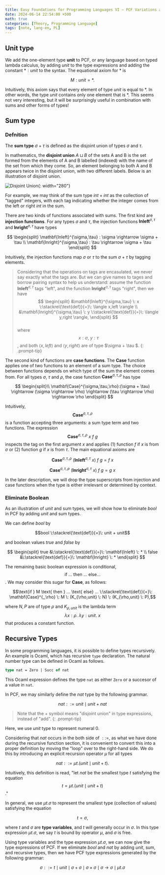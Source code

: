 ```yaml
---
title: Easy Foundations for Programming Languages VI — PCF Variations and Extensions
date: 2024-06-14 22:54:00 +500
math: true
categories: [Theory, Programming Language]
tags: [note, lang-en, PL]
---
```


## Unit type

We add the one-element type **unit** to PCF, or any language based on typed lambda calculus, by adding $unit$ to the type expressions and adding the constant $*:unit$ to the syntax. The equational axiom for $\ast$ is

$$M:unit = *. \tag*{($unit$)}$$

Intuitively, this axiom says that every element of type $unit$ is equal to $\ast$. In other words, the type $unit$ contains only one element that is $\ast$. This seems not very interesting, but it will be surprisingly useful in combination with sums and other forms of types!

## Sum type

### Defnition

The **sum type** $\sigma + \tau$ is defined as the disjoint union of types $\sigma$ and $\tau$.

In mathematics, the **disjoint union** $A\sqcup B$ of the sets A and B is the set formed from the elements of A and B labelled (indexed) with the name of the set from which they come. So, an element belonging to both A and B appears twice in the disjoint union, with two different labels. Below is an illustration of disjoint union.

![Disjoint Union]({{site.url}}/assets/img/2024-05-12/DisjointUnion.png){: width="280"}

For example, we may think of the sum type $int + int$ as the collection of "tagged" integers, with each tag indicating whether the integer comes from the left or right $int$ in the sum.

There are two kinds of functions associated with sums. The first kind are **injection functions**. For any types $\sigma$ and $\tau$, the injection functions $\mathbf{Inleft}^{\sigma,\tau}$ and $\mathbf{Inright}^{\sigma,\tau}$ have types

$$
\begin{split}
\mathbf{Inleft}^{\sigma,\tau} : \sigma \rightarrow \sigma + \tau \\
\mathbf{Inright}^{\sigma,\tau} : \tau \rightarrow \sigma + \tau
\end{split}
$$

Intuitively, the injection functions map $\sigma$ or $\tau$ to the sum $\sigma + \tau$ by tagging elements.

> Considering that the operations on tags are encasulated, we never say exactly what the tags are. But we can give names to tages and borrow pairing syntax to help us understand: assume the function $\mathbf{Inleft}^{\sigma,\tau}$ tags "left", and the function $\mathbf{Inright}^{\sigma,\tau}$ tags "right", then we have  
$$
\begin{split}
&\mathbf{Inleft}^{\sigma,\tau} \: x \:\stackrel{\text{def}}{=}\: \langle x,left \rangle \\
&\mathbf{Inright}^{\sigma,\tau} \: y \:\stackrel{\text{def}}{=}\: \langle y,right \rangle,
\end{split}
$$  
where $$x:\sigma, \:y:\tau$$, and both $\langle x,left \rangle$ and $\langle y,right \rangle$ are of type $\sigma + \tau $.
{: .prompt-tip}

The second kind of functions are **case functions**. The $\mathbf{Case}$ function applies one of two functions to an element of a sum type. The choice between functions depends on which type of the sum the element comes from. For all types $\sigma$, $\tau$ and $\rho$, the case function $\mathbf{Case}^{\sigma,\tau,\rho}$ has type

$$
\begin{split}\\
\mathbf{Case}^{\sigma,\tau,\rho}:(\sigma + \tau) \rightarrow (\sigma \rightarrow \rho) \rightarrow (\tau \rightarrow \rho) \rightarrow \rho
\end{split}
$$

Intuitively, $$\mathbf{Case}^{\sigma,\tau,\rho}$$ is a function accepting three arguments: a sum type term and two functions. The expression $$\mathbf{Case}^{\sigma,\tau,\rho} \: x \: f \: g$$ inspects the tag on the first argument $x$ and applies (1) function $f$ if $x$ is from $\sigma$ or (2) function $g$ if $x$ is from $\tau$. The main equational axioms are

$$\mathbf{Case}^{\sigma,\tau,\rho} \: (\mathbf{Inleft}^{\sigma,\tau} \: x) \: f \: g  = f\: x\tag*{$(case)_1$}$$

$$\mathbf{Case}^{\sigma,\tau,\rho} \: (\mathbf{Inright}^{\sigma,\tau} \: x) \: f \: g  = g\: x\tag*{$(case)_2$}$$

In the later description, we will drop the type superscripts from injection and case functions when the type is either irrelevant or determined by context.


### Eliminate Boolean

As an illustration of $unit$ and sum types, we will show how to eliminate $bool$ in PCF by adding $unit$ and sum types.

We can define $bool$ by

$$bool \:\stackrel{\text{def}}{=}\: unit + unit$$

and boolean values $true$ and $false$ by

$$
\begin{split}
true &\:\stackrel{\text{def}}{=}\: \mathbf{Inleft} \: * \\
false &\:\stackrel{\text{def}}{=}\: \mathbf{Inright} \: *
\end{split}
$$

The remaining basic boolean expression is conditional, $$\text{if } ... \text{ then } ... \text{ else} ... $$. We may consider this sugar for $\mathbf{Case}$, as follows:

$$\text{if } M \text{ then } ... \text{ else} ... \:\stackrel{\text{def}}{=}\: \mathbf{Case}^{,,\rho} \: M \: (K_{\rho,unit} \: N) \: (K_{\rho,unit} \: P),$$

where $N,P$ are of type $\rho$ and $K_{\rho,unit}$ is the lambda term $$\lambda x: \rho.\: \lambda y: unit.\:x$$ that produces a constant function.


## Recursive Types

In some programming languages, it is possible to define types recursively. An example is Ocaml, which has recursive `type` declaration. The natural number type can be defined in Ocaml as follows.

```ocaml
type nat = Zero | Succ of nat
```

This Ocaml expression defines the type `nat` as either `Zero` or a succesor of a value in `nat`.

In PCF, we may similarly define the $nat$ type by the following grammar.

$$ nat ::= unit \mid unit + nat $$

> Note that the $+$ symbol means "disjoint union" in type expressions, instead of "add".
{: .prompt-tip}

Here, we use $unit$ type to represent numeral $0$.

Considering that $nat$ occurs in the both side of $::=$, as what we have done during the recursive function section, it is convenient to convert this into a proper definition by moving the "loop" over to the right-hand side. We do this by introducing an explicit recursion operator $\mu$ for all types

$$
nat ::= \mu t.(unit \mid unit + t).
$$

Intuitively, this definition is read, "let $nat$ be the smallest type $t$ satisfying the equation $$t = \mu t.(unit \mid unit + t)$$."

In general, we use $\mu t.\sigma$ to represent the smallest type (collection of values) satisfying the equation

$$t = \sigma,$$

where $t$ and $\sigma$ are **type variables**, and $t$ will generally occur in $\sigma$. In this type expression $\mu t.\sigma$, we say $t$ is bound by operator $\mu$, and $\sigma$ is free.

Using type variables and the type expression $\mu t .\sigma$, we can now give the type expressions of PCF. If we eliminate $bool$ and $nat$ by adding $unit$, sum, and recursive types, then we have PCF type expressions generated by the following grammar:

$$\sigma ::= t \mid unit \mid \sigma+\sigma \mid \sigma \times \sigma \mid \sigma \rightarrow \sigma \mid \mu t.\sigma$$

